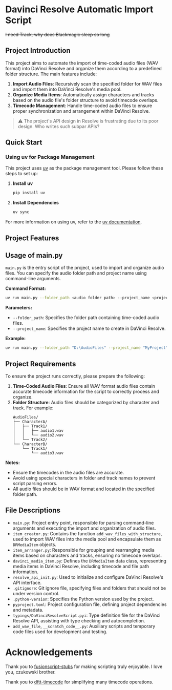 # Davinci Resolve Automatic Import Script

~~I need Track, why does Blackmagic sleep so long~~

## Project Introduction

This project aims to automate the import of time-coded audio files (WAV format) into DaVinci Resolve and organize them according to a predefined folder structure. The main features include:

1. **Import Audio Files**: Recursively scan the specified folder for WAV files and import them into DaVinci Resolve's media pool.
2. **Organize Media Items**: Automatically assign characters and tracks based on the audio file's folder structure to avoid timecode overlaps.
3. **Timecode Management**: Handle time-coded audio files to ensure proper synchronization and arrangement within DaVinci Resolve.

> :warning: The project's API design in Resolve is frustrating due to its poor design. Who writes such subpar APIs?

## Quick Start

### Using uv for Package Management

This project uses [uv](https://uv.python.com) as the package management tool. Please follow these steps to set up:

1. **Install uv**
    ```bash
    pip install uv
    ```

2. **Install Dependencies**
    ```bash
    uv sync
    ```

For more information on using uv, refer to the [uv documentation](https://uv.python.com/docs).

## Project Features

## Usage of main.py

`main.py` is the entry script of the project, used to import and organize audio files. You can specify the audio folder path and project name using command-line arguments.

**Command Format:**
```bash
uv run main.py --folder_path <audio folder path> --project_name <project name>
```

**Parameters:**
- `--folder_path`: Specifies the folder path containing time-coded audio files.
- `--project_name`: Specifies the project name to create in DaVinci Resolve.

**Example:**
```bash
uv run main.py --folder_path "D:\AudioFiles" --project_name "MyProject"
```

## Project Requirements

To ensure the project runs correctly, please prepare the following:

1. **Time-Coded Audio Files**: Ensure all WAV format audio files contain accurate timecode information for the script to correctly process and organize.
2. **Folder Structure**: Audio files should be categorized by character and track. For example:
    ```
    AudioFiles/
    ├── CharacterA/
    │   ├── Track1/
    │   │   ├── audio1.wav
    │   │   └── audio2.wav
    │   └── Track2/
    └── CharacterB/
        └── Track1/
            └── audio3.wav
    ```

**Notes:**
- Ensure the timecodes in the audio files are accurate.
- Avoid using special characters in folder and track names to prevent script parsing errors.
- All audio files should be in WAV format and located in the specified folder path.

## File Descriptions

- `main.py`: Project entry point, responsible for parsing command-line arguments and executing the import and organization of audio files.
- `item_creator.py`: Contains the function `add_wav_files_with_structure`, used to import WAV files into the media pool and encapsulate them as `DRMediaItem` objects.
- `item_arranger.py`: Responsible for grouping and rearranging media items based on characters and tracks, ensuring no timecode overlaps.
- `davinci_media_item.py`: Defines the `DRMediaItem` data class, representing media items in DaVinci Resolve, including timecode and file path information.
- `resolve_api_init.py`: Used to initialize and configure DaVinci Resolve's API interface.
- `.gitignore`: Git ignore file, specifying files and folders that should not be under version control.
- `.python-version`: Specifies the Python version used by the project.
- `pyproject.toml`: Project configuration file, defining project dependencies and metadata.
- `typings/DaVinciResolveScript.pyi`: Type definition file for the DaVinci Resolve API, assisting with type checking and autocompletion.
- `add_wav_file`, `__scratch_code__.py`: Auxiliary scripts and temporary code files used for development and testing.

# Acknowledgements

Thank you to [fusionscript-stubs](https://github.com/czukowski/fusionscript-stubs) for making scripting truly enjoyable. I love you, czukowski brother.

Thank you to [dftt-timecode](https://github.com/dftt/dftt-timecode) for simplifying many timecode operations. 